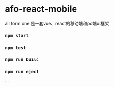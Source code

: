 # afo-react-mobile
all form one 是一套vue、react的移动端和pc端ui框架
### `npm start`


### `npm test`


### `npm run build`



### `npm run eject`

···